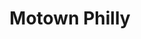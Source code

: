 ---
pid: RS244
title: Motown Philly
location_transcription: somewhere w. high diverse traffic
zipcode: 
outside_phl: 
neighborhood: 
age: '33'
age_range: 30-39
instagram: 
image_file_name: RS_244.jpg
proposal_transcription: This monument is in homage to contemporary Black music artist
  who have elevated Philly nationally. As a massive lexan my musically references
  were Will Smith, Motown Philly (Bam) etc.
topic: African Americans,History,Music
topic_summary: 0, 0, 0
type: Other No Form
keywords_other: 
credit: 
image_labels: 
twitter: uptownRo
facebook: 
permalink: "/monuments/rs244/"
layout: item-page
---